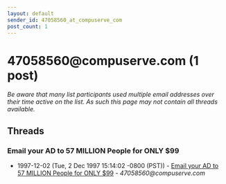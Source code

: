 ```yaml
---
layout: default
sender_id: 47058560_at_compuserve_com
post_count: 1
---
```


# 47058560<span>@</span>compuserve.com (1 post)

_Be aware that many list participants used multiple email addresses over their time active on the list. As such this page may not contain all threads available._

## Threads

### Email your AD to 57 MILLION People for ONLY $99
+ 1997-12-02 (Tue, 2 Dec 1997 15:14:02 -0800 (PST)) - [Email your AD to 57 MILLION People for ONLY $99](/archive/1997/12/8a79d3b1d111697ea4c80dd83443342a9b91116aa88751826361f23a801ae9cd) - _47058560@compuserve.com_

